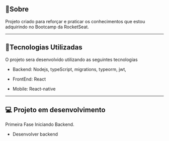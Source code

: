 ## 📄Sobre

Projeto criado para reforçar e praticar os conhecimentos que estou adquirindo no Bootcamp da RocketSeat.

---

## 🚀Tecnologias Utilizadas

O projeto sera desenvolvido utilizando as seguintes tecnologias

- Backend:
  Nodejs, typeScript, migrations, typeorm, jwt,

- FrontEnd: 
  React

- Mobile:
  React-native
---

## 💻 Projeto em desenvolvimento
  Primeira Fase Iniciando Backend.
  - Desenvolver backend

